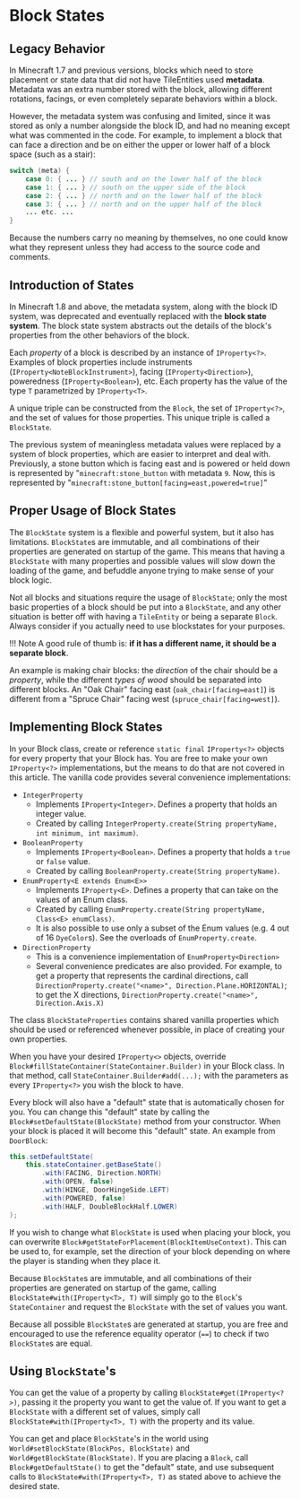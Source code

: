 Block States
============

Legacy Behavior
---------------------------------------

In Minecraft 1.7 and previous versions, blocks which need to store placement or state data that did not have TileEntities used **metadata**. Metadata was an extra number stored with the block, allowing different rotations, facings, or even completely separate behaviors within a block.

However, the metadata system was confusing and limited, since it was stored as only a number alongside the block ID, and had no meaning except what was commented in the code. For example, to implement a block that can face a direction and be on either the upper or lower half of a block space (such as a stair): 

```Java
switch (meta) {
    case 0: { ... } // south and on the lower half of the block
    case 1: { ... } // south on the upper side of the block
    case 2: { ... } // north and on the lower half of the block
    case 3: { ... } // north and on the upper half of the block
    ... etc. ...
}
```

Because the numbers carry no meaning by themselves, no one could know what they represent unless they had access to the source code and comments.

Introduction of States
---------------------------------------

In Minecraft 1.8 and above, the metadata system, along with the block ID system, was deprecated and eventually replaced with the **block state system**. The block state system abstracts out the details of the block's properties from the other behaviors of the block.

Each *property* of a block is described by an instance of `IProperty<?>`. Examples of block properties include instruments (`IProperty<NoteBlockInstrument>`), facing (`IProperty<Direction>`), poweredness (`IProperty<Boolean>`), etc. Each property has the value of the type `T` parametrized by `IProperty<T>`.

A unique triple can be constructed from the `Block`, the set of `IProperty<?>`, and the set of values for those properties. This unique triple is called a `BlockState`. 

The previous system of meaningless metadata values were replaced by a system of block properties, which are easier to interpret and deal with. Previously, a stone button which is facing east and is powered or held down is represented by "`minecraft:stone_button` with metadata `9`. Now, this is represented by "`minecraft:stone_button[facing=east,powered=true]`" 

Proper Usage of Block States
---------------------------------------

The `BlockState` system is a flexible and powerful system, but it also has limitations. `BlockState`s are immutable, and all combinations of their properties are generated on startup of the game. This means that having a `BlockState` with many properties and possible values will slow down the loading of the game, and befuddle anyone trying to make sense of your block logic.

Not all blocks and situations require the usage of `BlockState`; only the most basic properties of a block should be put into a `BlockState`, and any other situation is better off with having a `TileEntity` or being a separate `Block`. Always consider if you actually need to use blockstates for your purposes.

!!! Note
    A good rule of thumb is: **if it has a different name, it should be a separate block**.

An example is making chair blocks: the *direction* of the chair should be a *property*, while the different *types of wood* should be separated into different blocks.
An "Oak Chair" facing east (`oak_chair[facing=east]`) is different from a "Spruce Chair" facing west (`spruce_chair[facing=west]`).

Implementing Block States
---------------------------------------

In your Block class, create or reference `static final` `IProperty<?>` objects for every property that your Block has. You are free to make your own `IProperty<?>` implementations, but the means to do that are not covered in this article. The vanilla code provides several convenience implementations:

  * `IntegerProperty`
    * Implements `IProperty<Integer>`. Defines a property that holds an integer value.
    * Created by calling `IntegerProperty.create(String propertyName, int minimum, int maximum)`.
  * `BooleanProperty`
    * Implements `IProperty<Boolean>`. Defines a property that holds a `true` or `false` value.
    * Created by calling `BooleanProperty.create(String propertyName)`.
  * `EnumProperty<E extends Enum<E>>`
    * Implements `IProperty<E>`. Defines a property that can take on the values of an Enum class.
    * Created by calling `EnumProperty.create(String propertyName, Class<E> enumClass)`.
    * It is also possible to use only a subset of the Enum values (e.g. 4 out of 16 `DyeColor`s). See the overloads of `EnumProperty.create`.
  * `DirectionProperty`
    * This is a convenience implementation of `EnumProperty<Direction>`
    * Several convenience predicates are also provided. For example, to get a property that represents the cardinal directions, call `DirectionProperty.create("<name>", Direction.Plane.HORIZONTAL)`; to get the X directions, `DirectionProperty.create("<name>", Direction.Axis.X)`

The class `BlockStateProperties` contains shared vanilla properties which should be used or referenced whenever possible, in place of creating your own properties.

When you have your desired `IProperty<>` objects, override `Block#fillStateContainer(StateContainer.Builder)` in your Block class. In that method, call `StateContainer.Builder#add(...);`  with the parameters as every `IProperty<?>` you wish the block to have.

Every block will also have a "default" state that is automatically chosen for you. You can change this "default" state by calling the `Block#setDefaultState(BlockState)` method from your constructor. When your block is placed it will become this "default" state. An example from `DoorBlock`:

```Java
this.setDefaultState(
    this.stateContainer.getBaseState()
        .with(FACING, Direction.NORTH)
        .with(OPEN, false)
        .with(HINGE, DoorHingeSide.LEFT)
        .with(POWERED, false)
        .with(HALF, DoubleBlockHalf.LOWER)
);
```

If you wish to change what `BlockState` is used when placing your block, you can overwrite `Block#getStateForPlacement(BlockItemUseContext)`. This can be used to, for example, set the direction of your block depending on where the player is standing when they place it.

Because `BlockState`s are immutable, and all combinations of their properties are generated on startup of the game, calling `BlockState#with(IProperty<T>, T)` will simply go to the `Block`'s `StateContainer` and request the `BlockState` with the set of values you want.

Because all possible `BlockState`s are generated at startup, you are free and encouraged to use the reference equality operator (`==`) to check if two `BlockState`s are equal.

Using `BlockState`'s
---------------------

You can get the value of a property by calling `BlockState#get(IProperty<?>)`, passing it the property you want to get the value of.
If you want to get a `BlockState` with a different set of values, simply call `BlockState#with(IProperty<T>, T)` with the property and its value.

You can get and place `BlockState`'s in the world using `World#setBlockState(BlockPos, BlockState)` and `World#getBlockState(BlockState)`. If you are placing a `Block`, call `Block#getDefaultState()` to get the "default" state, and use subsequent calls to `BlockState#with(IProperty<T>, T)` as stated above to achieve the desired state.
